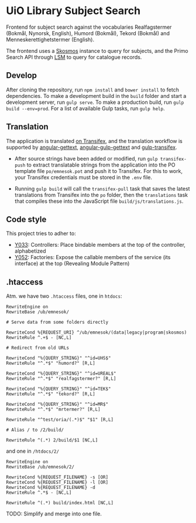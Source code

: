 # UiO Library Subject Search

Frontend for subject search against the vocabularies
Realfagstermer (Bokmål, Nynorsk, English), Humord (Bokmål), Tekord (Bokmål) and Menneskerettighetstermer (English).

The frontend uses a [Skosmos](https://github.com/NatLibFi/Skosmos) instance to query for subjects, and the Primo Search API through [LSM](https://github.com/scriptotek/lsm) to query for catalogue records.

## Develop

After cloning the repository, run `npm install` and `bower install`
to fetch dependencies.
To make a development build in the `build` folder and start a
development server, run `gulp serve`.
To make a production build, run `gulp build --env=prod`.
For a list of available Gulp tasks, run `gulp help`.

## Translation

The application is translated [on Transifex](https://www.transifex.com/university-of-oslo-library/subject-search/), and the translation workflow is supported by [angular-gettext](https://github.com/rubenv/angular-gettext), [angular-gulp-gettext](https://github.com/gabegorelick/gulp-angular-gettext) and
[gulp-transifex](https://github.com/NEURS/gulp-transifex).

* After source strings have been added or modified, run `gulp transifex-push` to
  extract translatable strings from the application into the PO template file
  `po/emnesok.pot` and push it to Transifex. For this to work, your Transifex
  credentials must be stored in the `.env` file.

* Running `gulp build` will call the `transifex-pull` task that saves the latest translations from Transifex
  into the `po` folder, then the `translations` task that compiles these into the JavaScript file `build/js/translations.js`.

## Code style

This project tries to adher to:

* [Y033](https://github.com/johnpapa/angular-styleguide#style-y033): Controllers: Place bindable members at the top of the controller, alphabetized
* [Y052](https://github.com/johnpapa/angular-styleguide#style-y052): Factories: Expose the callable members of the service (its interface) at the top (Revealing Module Pattern)

## .htaccess

Atm. we have two `.htaccess` files, one in `htdocs`:

```
RewriteEngine on
RewriteBase /ub/emnesok/

# Serve data from some folders directly

RewriteCond %{REQUEST_URI} ^/ub/emnesok/(data|legacy|program|skosmos)
RewriteRule ^.+$ - [NC,L]

# Redirect from old URLs

RewriteCond "%{QUERY_STRING}" "^id=UHS$"
RewriteRule "^.*$" "humord?" [R,L]

RewriteCond "%{QUERY_STRING}" "^id=UREAL$"
RewriteRule "^.*$" "realfagstermer?" [R,L]

RewriteCond "%{QUERY_STRING}" "^id=TEK$"
RewriteRule "^.*$" "tekord?" [R,L]

RewriteCond "%{QUERY_STRING}" "^id=MR$"
RewriteRule "^.*$" "mrtermer?" [R,L]

RewriteRule "^test/oria/(.*)$" "$1" [R,L]

# Alias / to /2/build/

RewriteRule ^(.*) 2/build/$1 [NC,L]
```

and one in `/htdocs/2/`

```
RewriteEngine on
RewriteBase /ub/emnesok/2/

RewriteCond %{REQUEST_FILENAME} -s [OR]
RewriteCond %{REQUEST_FILENAME} -l [OR]
RewriteCond %{REQUEST_FILENAME} -d
RewriteRule ^.*$ - [NC,L]

RewriteRule ^(.*) build/index.html [NC,L]
```

TODO: Simplify and merge into one file.